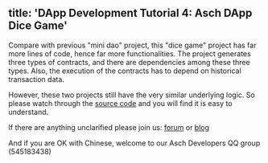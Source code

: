 title: 'DApp Development Tutorial 4:  Asch DApp Dice Game'
---

Compare with previous "mini dao" project, this "dice game" project has far more lines of code, hence far more functionalities. The project generates three types of contracts, and there are dependencies among these three types. Also, the execution of the contracts has to depend on historical transaction data.

However, these two projects still have the very similar underlying logic. So please watch through the [source code](https://github.com/sqfasd/asch-dice-game-dapp) and you will find it is easy to understand.

If there are anything unclarified please join us: [forum](http://forum.asch.so) or [blog](http://blog.asch.so) 

And if you are OK with Chinese, welcome to our Asch Developers QQ group (545183438)